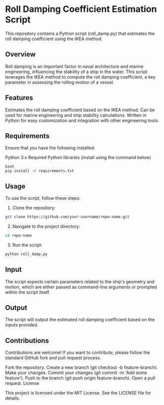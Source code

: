 # Roll Damping Coefficient Estimation Script

This repository contains a Python script (roll_damp.py) that estimates the roll damping coefficient using the IKEA method.

## Overview

Roll damping is an important factor in naval architecture and marine engineering, influencing the stability of a ship in the water. This script leverages the IKEA method to compute the roll damping coefficient, a key parameter in assessing the rolling motion of a vessel.

## Features

Estimates the roll damping coefficient based on the IKEA method.
Can be used for marine engineering and ship stability calculations.
Written in Python for easy customization and integration with other engineering tools.

## Requirements

Ensure that you have the following installed:

Python 3.x
Required Python libraries (install using the command below)
```
bash
pip install -r requirements.txt
```

## Usage

To use the script, follow these steps:

1. Clone the repository:
```bash
git clone https://github.com/your-username/repo-name.git
```
2. Navigate to the project directory:
```bash
cd repo-name
```

3. Run the script:
```bash
python roll_damp.py
```

## Input

The script expects certain parameters related to the ship's geometry and motion, which are either passed as command-line arguments or prompted within the script itself.

## Output

The script will output the estimated roll damping coefficient based on the inputs provided.

## Contributions

Contributions are welcome! If you want to contribute, please follow the standard GitHub fork and pull request process.

Fork the repository.
Create a new branch (git checkout -b feature-branch).
Make your changes.
Commit your changes (git commit -m 'Add some feature').
Push to the branch (git push origin feature-branch).
Open a pull request.
License

This project is licensed under the MIT License. See the LICENSE file for details.
